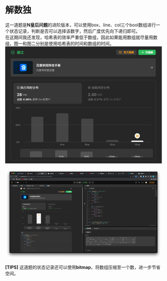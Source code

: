 # 解数独
这一道题是**N皇后问题**的进阶版本，可以使用box、line、col三个bool数组进行一个状态记录，判断是否可以选择该数字，然后广度优先向下递归即可。  
在这期间我还发现，哈希表的效率严重低于数组，因此如果能用数组就尽量用数组，图一和图二分别是使用哈希表的时间和数组的时间。  
![img.png](img.png)

![img_1.png](img_1.png)

**\[TIPS\]** 这道题的状态记录还可以使用**bitmap**，将数组压缩至一个数，进一步节省空间。